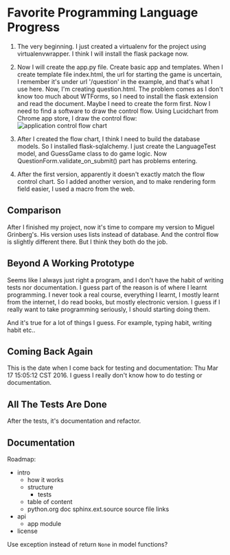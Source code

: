 # Favorite Programming Language Progress

1. The very beginning. I just created a virtualenv for the project using virtualenvwrapper. I think I will install the flask package now.

2. Now I will create the app.py file. Create basic app and templates.
   When I create template file index.html, the url for starting the game is uncertain, I remember it's under url '/question' in the example, and that's what I use here.
   Now, I'm creating question.html. The problem comes as I don't know too much about WTForms, so I need to install the flask extension and read the document.
   Maybe I need to create the form first.
   Now I need to find a software to draw the control flow.
   Using Lucidchart from Chrome app store, I draw the control flow:
   ![application control flow chart](./app-control-flow-char.svg)

3. After I created the flow chart, I think I need to build the database models. So I installed flask-sqlalchemy.
   I just create the LanguageTest model, and GuessGame class to do game logic.
   Now QuestionForm.validate_on_submit() part has problems entering.

4. After the first version, apparently it doesn't exactly match the flow control chart. So I added another version, and to make rendering form field easier, I used a macro from the web.

## Comparison

After I finished my project, now it's time to compare my version to Miguel Grinberg's.
His version uses lists instead of database. And the control flow is slightly different there. But I think they both do the job.

## Beyond A Working Prototype

Seems like I always just right a program, and I don't have the habit of writing tests nor documentation. I guess part of the reason is of where I learnt programming. I never took a real course, everything I learnt, I mostly learnt from the internet, I do read books, but mostly electronic version. I guess if I really want to take programming seriously, I should starting doing them.

And it's true for a lot of things I guess. For example, typing habit, writing habit etc..

## Coming Back Again

This is the date when I come back for testing and documentation: Thu Mar 17 15:05:12 CST 2016. I guess I really don't know how to do testing or documentation.

## All The Tests Are Done

After the tests, it's documentation and refactor.

## Documentation

Roadmap:
  * intro
    - how it works
    - structure
      - tests
    - table of content
    - python.org doc sphinx.ext.source source file links
  * api
    - app module
  * license

Use exception instead of return `None` in model functions?
